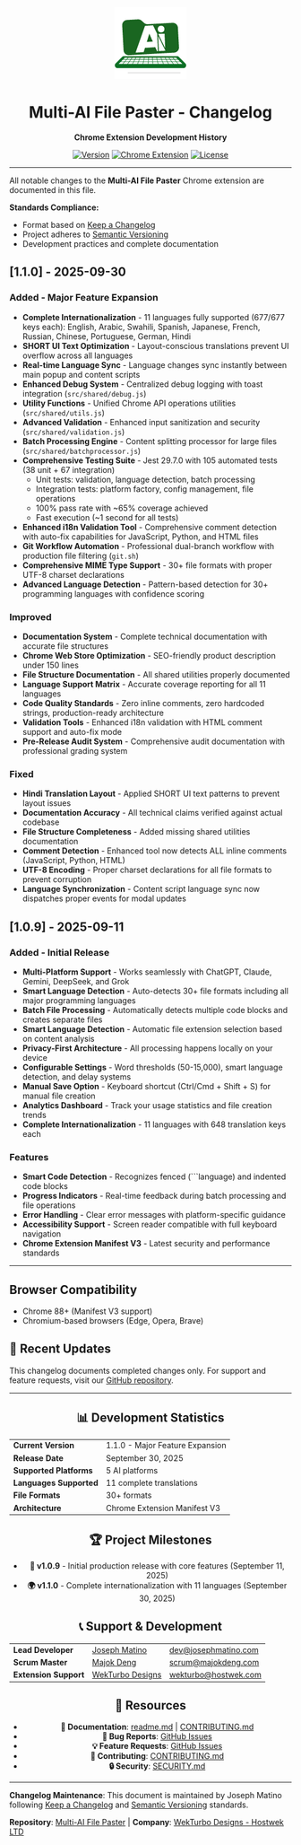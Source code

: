 <div align="center">

<img src="https://github.com/JosephMatino/MultiAiFilePaster/raw/main/logo/mfp_128.png" alt="Multi-AI File Paster" width="128" height="128">

# Multi-AI File Paster - Changelog

**Chrome Extension Development History**

[![Version](https://img.shields.io/badge/Version-v1.1.0-blue?style=for-the-badge&logo=semver&logoColor=white)](https://github.com/JosephMatino/MultiAiFilePaster/releases/tag/v1.1.0)
[![Chrome Extension](https://img.shields.io/badge/Chrome-Extension-4285f4?style=for-the-badge&logo=googlechrome&logoColor=white)](https://github.com/JosephMatino/MultiAiFilePaster/blob/main/readme.md)
[![License](https://img.shields.io/badge/License-Hostwek%20Custom-blueviolet?style=for-the-badge)](https://github.com/JosephMatino/MultiAiFilePaster/blob/main/LICENSE)

</div>

---

All notable changes to the **Multi-AI File Paster** Chrome extension are documented in this file.

**Standards Compliance:**
- Format based on [Keep a Changelog](https://keepachangelog.com/en/1.1.0/)
- Project adheres to [Semantic Versioning](https://semver.org/spec/v2.0.0.html)
- Development practices and complete documentation

## [1.1.0] - 2025-09-30

### Added - Major Feature Expansion
- **Complete Internationalization** - 11 languages fully supported (677/677 keys each): English, Arabic, Swahili, Spanish, Japanese, French, Russian, Chinese, Portuguese, German, Hindi
- **SHORT UI Text Optimization** - Layout-conscious translations prevent UI overflow across all languages
- **Real-time Language Sync** - Language changes sync instantly between main popup and content scripts
- **Enhanced Debug System** - Centralized debug logging with toast integration (`src/shared/debug.js`)
- **Utility Functions** - Unified Chrome API operations utilities (`src/shared/utils.js`)
- **Advanced Validation** - Enhanced input sanitization and security (`src/shared/validation.js`)
- **Batch Processing Engine** - Content splitting processor for large files (`src/shared/batchprocessor.js`)
- **Comprehensive Testing Suite** - Jest 29.7.0 with 105 automated tests (38 unit + 67 integration)
  - Unit tests: validation, language detection, batch processing
  - Integration tests: platform factory, config management, file operations
  - 100% pass rate with ~65% coverage achieved
  - Fast execution (~1 second for all tests)
- **Enhanced i18n Validation Tool** - Comprehensive comment detection with auto-fix capabilities for JavaScript, Python, and HTML files
- **Git Workflow Automation** - Professional dual-branch workflow with production file filtering (`git.sh`)
- **Comprehensive MIME Type Support** - 30+ file formats with proper UTF-8 charset declarations
- **Advanced Language Detection** - Pattern-based detection for 30+ programming languages with confidence scoring

### Improved
- **Documentation System** - Complete technical documentation with accurate file structures
- **Chrome Web Store Optimization** - SEO-friendly product description under 150 lines
- **File Structure Documentation** - All shared utilities properly documented
- **Language Support Matrix** - Accurate coverage reporting for all 11 languages
- **Code Quality Standards** - Zero inline comments, zero hardcoded strings, production-ready architecture
- **Validation Tools** - Enhanced i18n validation with HTML comment support and auto-fix mode
- **Pre-Release Audit System** - Comprehensive audit documentation with professional grading system

### Fixed
- **Hindi Translation Layout** - Applied SHORT UI text patterns to prevent layout issues
- **Documentation Accuracy** - All technical claims verified against actual codebase
- **File Structure Completeness** - Added missing shared utilities documentation
- **Comment Detection** - Enhanced tool now detects ALL inline comments (JavaScript, Python, HTML)
- **UTF-8 Encoding** - Proper charset declarations for all file formats to prevent corruption
- **Language Synchronization** - Content script language sync now dispatches proper events for modal updates

## [1.0.9] - 2025-09-11

### Added - Initial Release
- **Multi-Platform Support** - Works seamlessly with ChatGPT, Claude, Gemini, DeepSeek, and Grok
- **Smart Language Detection** - Auto-detects 30+ file formats including all major programming languages
- **Batch File Processing** - Automatically detects multiple code blocks and creates separate files
- **Smart Language Detection** - Automatic file extension selection based on content analysis
- **Privacy-First Architecture** - All processing happens locally on your device
- **Configurable Settings** - Word thresholds (50-15,000), smart language detection, and delay systems
- **Manual Save Option** - Keyboard shortcut (Ctrl/Cmd + Shift + S) for manual file creation
- **Analytics Dashboard** - Track your usage statistics and file creation trends
- **Complete Internationalization** - 11 languages with 648 translation keys each

### Features
- **Smart Code Detection** - Recognizes fenced (```language) and indented code blocks
- **Progress Indicators** - Real-time feedback during batch processing and file operations
- **Error Handling** - Clear error messages with platform-specific guidance
- **Accessibility Support** - Screen reader compatible with full keyboard navigation
- **Chrome Extension Manifest V3** - Latest security and performance standards

---

## Browser Compatibility
- Chrome 88+ (Manifest V3 support)
- Chromium-based browsers (Edge, Opera, Brave)

## 🚀 Recent Updates

This changelog documents completed changes only. For support and feature requests, visit our [GitHub repository](https://github.com/JosephMatino/MultiAiFilePaster).

---

<div align="center">

## 📊 Development Statistics

<table>
<tr>
<td><strong>Current Version</strong></td>
<td>1.1.0 - Major Feature Expansion</td>
</tr>
<tr>
<td><strong>Release Date</strong></td>
<td>September 30, 2025</td>
</tr>
<tr>
<td><strong>Supported Platforms</strong></td>
<td>5 AI platforms</td>
</tr>
<tr>
<td><strong>Languages Supported</strong></td>
<td>11 complete translations</td>
</tr>
<tr>
<td><strong>File Formats</strong></td>
<td>30+ formats</td>
</tr>
<tr>
<td><strong>Architecture</strong></td>
<td>Chrome Extension Manifest V3</td>
</tr>
</table>

## 🏆 Project Milestones

- **🚀 v1.0.9** - Initial production release with core features (September 11, 2025)
- **🌍 v1.1.0** - Complete internationalization with 11 languages (September 30, 2025)

## 📞 Support & Development

<table>
<tr>
<td><strong>Lead Developer</strong></td>
<td><a href="https://josephmatino.com">Joseph Matino</a></td>
<td><a href="mailto:dev@josephmatino.com">dev@josephmatino.com</a></td>
</tr>
<tr>
<td><strong>Scrum Master</strong></td>
<td><a href="https://majokdeng.com">Majok Deng</a></td>
<td><a href="mailto:scrum@majokdeng.com">scrum@majokdeng.com</a></td>
</tr>
<tr>
<td><strong>Extension Support</strong></td>
<td><a href="https://hostwek.com/wekturbo">WekTurbo Designs</a></td>
<td><a href="mailto:wekturbo@hostwek.com">wekturbo@hostwek.com</a></td>
</tr>
</table>

## 🔗 Resources

- **📖 Documentation**: [readme.md](https://github.com/JosephMatino/MultiAiFilePaster/blob/main/readme.md) | [CONTRIBUTING.md](https://github.com/JosephMatino/MultiAiFilePaster/blob/main/CONTRIBUTING.md)
- **🐛 Bug Reports**: [GitHub Issues](https://github.com/JosephMatino/MultiAiFilePaster/issues/new?assignees=JosephMatino%2CMajok-Deng&labels=bug%2Cneeds-triage&projects=&template=bug_report.md&title=%5BBUG%5D+Brief+description+of+the+issue)
- **💡 Feature Requests**: [GitHub Issues](https://github.com/JosephMatino/MultiAiFilePaster/issues/new?assignees=JosephMatino%2CMajok-Deng&labels=enhancement%2Cneeds-triage&projects=&template=feature_request.md&title=%5BFEATURE%5D+Brief+description+of+the+feature)
- **🤝 Contributing**: [CONTRIBUTING.md](https://github.com/JosephMatino/MultiAiFilePaster/blob/main/CONTRIBUTING.md)
- **🔒 Security**: [SECURITY.md](.github/SECURITY.md)

</div>

---

**Changelog Maintenance**: This document is maintained by Joseph Matino following [Keep a Changelog](https://keepachangelog.com/) and [Semantic Versioning](https://semver.org/) standards.

**Repository**: [Multi-AI File Paster](https://github.com/JosephMatino/MultiAiFilePaster) | **Company**: [WekTurbo Designs - Hostwek LTD](https://hostwek.com/wekturbo)